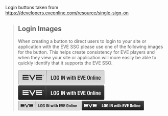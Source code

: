 Login buttons taken from https://developers.eveonline.com/resource/single-sign-on

> Login Images
> ------------
> When creating a button to direct users to login to your site or application with the
> EVE SSO please use one of the following images for the button. This helps create
> consistency for EVE players and when they view your site or application will more
> easily be able to quickly identify that it supports the EVE SSO.
> 
> ![](EVE_SSO_Login_Buttons_Large_White.png)
> ![](EVE_SSO_Login_Buttons_Large_Black.png)  
> ![](EVE_SSO_Login_Buttons_Small_White.png)
> ![](EVE_SSO_Login_Buttons_Small_Black.png)
